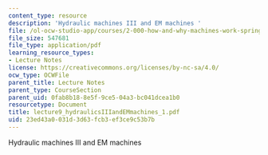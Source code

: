 ```yaml
---
content_type: resource
description: 'Hydraulic machines III and EM machines '
file: /ol-ocw-studio-app/courses/2-000-how-and-why-machines-work-spring-2002/23ed43a0031d3d63fcb3ef3ce9c53b7b_lecture9_hydraulicsIIIandEMmachines_1.pdf
file_size: 547681
file_type: application/pdf
learning_resource_types:
- Lecture Notes
license: https://creativecommons.org/licenses/by-nc-sa/4.0/
ocw_type: OCWFile
parent_title: Lecture Notes
parent_type: CourseSection
parent_uid: 0fab8b18-8e5f-9ce5-04a3-bc041dcea1b0
resourcetype: Document
title: lecture9_hydraulicsIIIandEMmachines_1.pdf
uid: 23ed43a0-031d-3d63-fcb3-ef3ce9c53b7b
---
```

Hydraulic machines III and EM machines 